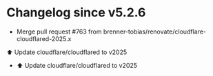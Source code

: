 # Changelog since v5.2.6
- Merge pull request #763 from brenner-tobias/renovate/cloudflare-cloudflared-2025.x

⬆️ Update cloudflare/cloudflared to v2025 
- ⬆️ Update cloudflare/cloudflared to v2025 
